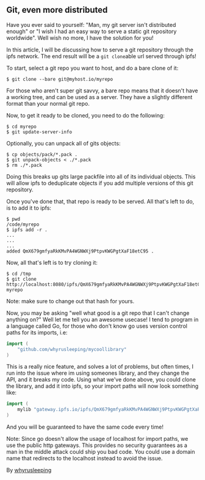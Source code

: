 ## Git, even more distributed

Have you ever said to yourself: "Man, my git server isn't distributed enough" or
"I wish I had an easy way to serve a static git repository worldwide". Well wish
no more, I have the solution for you!

In this article, I will be discussing how to serve a git repository through the
ipfs network. The end result will be a `git clone`able url served through ipfs!

To start, select a git repo you want to host, and do a bare clone of it:
```
$ git clone --bare git@myhost.io/myrepo
```

For those who aren't super git savvy, a bare repo means that it doesn't have
a working tree, and can be used as a server. They have a slightly different
format than your normal git repo.

Now, to get it ready to be cloned, you need to do the following:
```
$ cd myrepo
$ git update-server-info
```

Optionally, you can unpack all of gits objects:
```
$ cp objects/pack/*.pack .
$ git unpack-objects < ./*.pack
$ rm ./*.pack
```

Doing this breaks up gits large packfile into all of its individual objects.
This will allow ipfs to deduplicate objects if you add multiple versions of
this git repository.

Once you've done that, that repo is ready to be served. All that's left to do, is
to add it to ipfs:
```
$ pwd
/code/myrepo
$ ipfs add -r .
...
...
...
added QmX679gmfyaRkKMvPA4WGNWXj9PtpvKWGPgtXaF18etC95 .
```

Now, all that's left is to try cloning it:
```
$ cd /tmp
$ git clone http://localhost:8080/ipfs/QmX679gmfyaRkKMvPA4WGNWXj9PtpvKWGPgtXaF18etC95 myrepo
```

Note: make sure to change out that hash for yours.

Now, you may be asking "well what good is a git repo that I can't change anything on?"
Well let me tell you an awesome usecase! I tend to program in a language called Go,
for those who don't know go uses version control paths for its imports, i.e:
```go
import (
	"github.com/whyrusleeping/mycoollibrary"
)
```

This is a really nice feature, and solves a lot of problems, but often times, I run into
the issue where im using someones library, and they change the API, and it breaks my code.
Using what we've done above, you could clone the library, and add it into ipfs, so your import
paths will now look something like:
```go
import (
	mylib "gateway.ipfs.io/ipfs/QmX679gmfyaRkKMvPA4WGNWXj9PtpvKWGPgtXaF18etC95"
)
```

And you will be guaranteed to have the same code every time!

Note: Since go doesn't allow the usage of localhost for import paths, we use the
public http gateways. This provides no security guarantees as a man in the
middle attack could ship you bad code. You could use a domain name that redirects
to the localhost instead to avoid the issue.

By [whyrusleeping](http://github.com/whyrusleeping)
